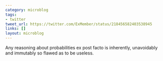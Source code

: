 ```yaml
---
category: microblog
tags:
- twitter
tweet_url: https://twitter.com/ExMember/status/218456582403538945
links: []
layout: microblog
---
```

Any reasoning about probabilities ex post facto is inherently, unavoidably and immutably so flawed as to be useless.
